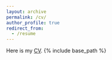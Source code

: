```yaml
---
layout: archive
permalink: /cv/
author_profile: true
redirect_from:
  - /resume
---
```

Here is my [CV](https://drive.google.com/open?id=1AOV9Gmc7Roz109WHTPlTBw85WHkGKb8J). 
{% include base_path %}

